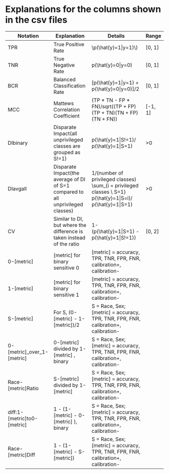 # Explanations for the columns shown in the csv files
| Notation                    | Explanation                                                                      | Details                                                                                                 | Range   |
|-----------------------------|----------------------------------------------------------------------------------|---------------------------------------------------------------------------------------------------------|---------|
| TPR                         | True Positive Rate                                                               | \\p(\hat{y}=1\|y=1)\\)                                                                                      | [0, 1]  |
| TNR                         | True Negative Rate                                                               | p(\hat{y}=0\|y=0)                                                                                        | [0, 1]  |
| BCR                         | Balanced Classification Rate                                                     | [p(\hat{y}=1\|y=1) + p(\hat{y}=0\|y=0)]/2                                                                 | [0, 1]  |
| MCC                         | Mattews Correlation Coefficient                                                  | (TP * TN - FP * FN)/sqrt((TP + FP)(TP + TN)(TN + FP)(TN + FN))                                          | [-1, 1] |
| DIbinary                    | Disparate Impact(all unprivileged classes are grouped as S!=1)                   | p(\hat{y}=1\|S!=1)/ p(\hat{y}=1\|S=1)                                                                     | >0      |
| DIavgall                    | Disparate Impact(the average of DI of  S=1 compared to all unprivileged classes) | 1/(number of privileged classes) \sum_{i = privileged classes \ S=1} p(\hat{y}=1\|S=i)/ p(\hat{y}=1\|S=1) | >0      |
| CV                          | Similar to DI, but where the difference is taken instead of the ratio            | 1- (p(\hat{y}=1\|S=1) - p(\hat{y}=1\|S!=1))                                                               | [0, 2]  |
| 0-[metric]                  | [metric] for binary sensitive 0                                                  | [metric] = accuracy, TPR, TNR, FPR, FNR, calibration+, calibration-                                     |         |
| 1-[metric]                  | [metric] for binary sensitive 1                                                  | [metric] = accuracy, TPR, TNR, FPR, FNR, calibration+, calibration-                                     |         |
| S-[metric]                  | For S, (0-[metric] - 1-[metric])/2                                               | S = Race, Sex; [metric] = accuracy, TPR, TNR, FPR, FNR, calibration+, calibration-                      |         |
| 0-[metric]_over_1-[metric]  | 0-[metric]  divided by 1-[metric] , binary                                       | S = Race, Sex; [metric] = accuracy, TPR, TNR, FPR, FNR, calibration+, calibration-                      |         |
| Race-[metric]Ratio          | S-[metric]  divided by 1-[metric]                                                | S = Race, Sex; [metric] = accuracy, TPR, TNR, FPR, FNR, calibration+, calibration-                      |         |
| diff:1-[metric]to0-[metric] | 1 - (1-[metric] - 0-[metric] ), binary                                           | S = Race, Sex; [metric] = accuracy, TPR, TNR, FPR, FNR, calibration+, calibration-                      |         |
| Race-[metric]Diff           | 1 - (1-[metric] - S-[metric])                                                    | S = Race, Sex; [metric] = accuracy, TPR, TNR, FPR, FNR, calibration+, calibration-                      |         |